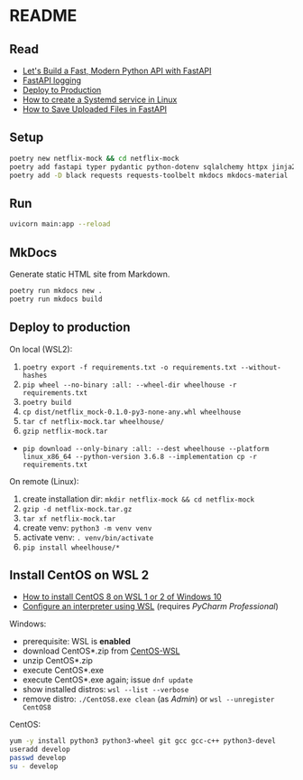 # README

## Read

- [Let's Build a Fast, Modern Python API with FastAPI](https://www.youtube.com/watch?v=sBVb4IB3O_U)
- [FastAPI logging](https://philstories.medium.com/fastapi-logging-f6237b84ea64)
- [Deploy to Production](https://flask.palletsprojects.com/en/latest/tutorial/deploy/)
- [How to create a Systemd service in Linux](https://www.shubhamdipt.com/blog/how-to-create-a-systemd-service-in-linux/)
- [How to Save Uploaded Files in FastAPI](https://levelup.gitconnected.com/how-to-save-uploaded-files-in-fastapi-90786851f1d3)

## Setup

```sh
poetry new netflix-mock && cd netflix-mock
poetry add fastapi typer pydantic python-dotenv sqlalchemy httpx jinja2 aiofiles uvicorn python-multipart
poetry add -D black requests requests-toolbelt mkdocs mkdocs-material
```

## Run

```sh
uvicorn main:app --reload
```

## MkDocs

Generate static HTML site from Markdown.

```sh
poetry run mkdocs new .
poetry run mkdocs build
```

## Deploy to production

On local (WSL2):

1. `poetry export -f requirements.txt -o requirements.txt --without-hashes`
1. `pip wheel --no-binary :all: --wheel-dir wheelhouse -r requirements.txt`
1. `poetry build`
1. `cp dist/netflix_mock-0.1.0-py3-none-any.whl wheelhouse`
1. `tar cf netflix-mock.tar wheelhouse/`
1. `gzip netflix-mock.tar`

- `pip download --only-binary :all: --dest wheelhouse --platform linux_x86_64 --python-version 3.6.8 --implementation cp -r requirements.txt `

On remote (Linux):

1. create installation dir: `mkdir netflix-mock && cd netflix-mock`
1. `gzip -d netflix-mock.tar.gz`
1. `tar xf netflix-mock.tar`
1. create venv: `python3 -m venv venv`
1. activate venv: `. venv/bin/activate`
1. `pip install wheelhouse/*`

## Install CentOS on WSL 2

- [How to install CentOS 8 on WSL 1 or 2 of Windows 10](https://www.how2shout.com/how-to/how-to-install-centos-8-on-wsl-windows-10.html)
- [Configure an interpreter using WSL](https://www.jetbrains.com/help/pycharm/using-wsl-as-a-remote-interpreter.html) (requires _PyCharm Professional_)

Windows:

- prerequisite: WSL is **enabled**
- download CentOS\*.zip from [CentOS-WSL](https://github.com/mishamosher/CentOS-WSL)
- unzip CentOS\*.zip
- execute CentOS\*.exe
- execute CentOS\*.exe again; issue `dnf update`
- show installed distros: `wsl --list --verbose`
- remove distro: `./CentOS8.exe clean` (as _Admin_) or `wsl --unregister CentOS8`

CentOS:

```sh
yum -y install python3 python3-wheel git gcc gcc-c++ python3-devel
useradd develop
passwd develop
su - develop
```
